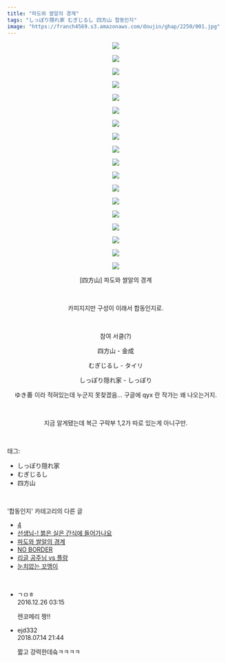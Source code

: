 ```yaml
---
title: "파도와 쌀알의 경계"
tags: "しっぽり隠れ家 むぎじるし 四方山 합동인지"
image: "https://franch4569.s3.amazonaws.com/doujin/ghap/2250/001.jpg"
---
```

<div class="article">
<p style="text-align: center; clear: none; float: none;"><img src="{{ site.imgserver2 }}/ghap/2250/001.jpg"/></p>
<p style="text-align: center; clear: none; float: none;"><img src="{{ site.imgserver2 }}/ghap/2250/002.jpg"/></p>
<p style="text-align: center; clear: none; float: none;"><img src="{{ site.imgserver2 }}/ghap/2250/003.jpg"/></p>
<p style="text-align: center; clear: none; float: none;"><img src="{{ site.imgserver2 }}/ghap/2250/004.jpg"/></p>
<p style="text-align: center; clear: none; float: none;"><img src="{{ site.imgserver2 }}/ghap/2250/005.jpg"/></p>
<p style="text-align: center; clear: none; float: none;"><img src="{{ site.imgserver2 }}/ghap/2250/006.jpg"/></p>
<p style="text-align: center; clear: none; float: none;"><img src="{{ site.imgserver2 }}/ghap/2250/007.jpg"/></p>
<p style="text-align: center; clear: none; float: none;"><img src="{{ site.imgserver2 }}/ghap/2250/008.jpg"/></p>
<p style="text-align: center; clear: none; float: none;"><img src="{{ site.imgserver2 }}/ghap/2250/009.jpg"/></p>
<p style="text-align: center; clear: none; float: none;"><img src="{{ site.imgserver2 }}/ghap/2250/010.jpg"/></p>
<p style="text-align: center; clear: none; float: none;"><img src="{{ site.imgserver2 }}/ghap/2250/011.jpg"/></p>
<p style="text-align: center; clear: none; float: none;"><img src="{{ site.imgserver2 }}/ghap/2250/012.jpg"/></p>
<p style="text-align: center; clear: none; float: none;"><img src="{{ site.imgserver2 }}/ghap/2250/013.jpg"/></p>
<p style="text-align: center; clear: none; float: none;"><img src="{{ site.imgserver2 }}/ghap/2250/014.jpg"/></p>
<p style="text-align: center; clear: none; float: none;"><img src="{{ site.imgserver2 }}/ghap/2250/015.jpg"/></p>
<p style="text-align: center; clear: none; float: none;"><img src="{{ site.imgserver2 }}/ghap/2250/016.jpg"/></p>
<p style="text-align: center; clear: none; float: none;"><img src="{{ site.imgserver2 }}/ghap/2250/017.jpg"/></p>
<p style="text-align: center; clear: none; float: none;"><img src="{{ site.imgserver2 }}/ghap/2250/018.jpg"/></p>
<p style="text-align: center; clear: none; float: none;">[四方山] 파도와 쌀알의 경계</p>
<p style="text-align: center; clear: none; float: none;"><br/></p>
<p style="text-align: center; clear: none; float: none;">카피지지만 구성이 이래서 합동인지로.</p>
<p style="text-align: center; clear: none; float: none;"><br/></p>
<p style="text-align: center; clear: none; float: none;">참여 서클(?)</p>
<p style="text-align: center; clear: none; float: none;">四方山 - 金成</p>
<p style="text-align: center; clear: none; float: none;">むぎじるし - タイリ</p>
<p style="text-align: center; clear: none; float: none;">しっぽり隠れ家 - しっぽり</p>
<p style="text-align: center; clear: none; float: none;">ゆき善 이라 적혀있는데 누군지 못찾겠음... 구글에 qyx 란 작가는 왜 나오는거지.</p>
<p style="text-align: center; clear: none; float: none;"><br/></p>
<p style="text-align: center; clear: none; float: none;">지금 알게됐는데 복근 구락부 1,2가 따로 있는게 아니구만.</p>
</div><br/>
<div class="tagTrail">
<p>태그: </p>
<ul>
<li>しっぽり隠れ家</li>
<li>むぎじるし</li>
<li>四方山</li>
</ul>
</div><br/>
<div class="another">
<p>'합동인지' 카테고리의 다른 글</p>
<ul>
<li><a href="/ghap_2290">4</a></li>
<li><a href="/ghap_2272">선생님-! 붉은 실은 간식에 들어가나요</a></li>
<li><a href="/ghap_2250">파도와 쌀알의 경계</a></li>
<li><a href="/ghap_2245">NO BORDER</a></li>
<li><a href="/ghap_2227">리글 공주님 vs 플랑</a></li>
<li><a href="/ghap_2210">눈치없는 꼬맹이</a></li>
</ul>
</div><br/>
<div class="cb_module cb_fluid">
<div class="cb_wrt cb_profile">
<div class="comment">
<ul>
<li class="cb_thumb_off" id="comment14877082">
<div class="cb_comment_area">
<div class="cb_info_area">
<div class="cb_section">
<span class="cb_nick_name">ㄱㅁㅎ</span>
</div>
<div class="cb_section">
<span class="cb_date">2016.12.26 03:15 </span>
</div>
</div>
<div class="cb_dsc_comment">
<p class="cb_dsc">
											렌코메리 짱!!
										</p>
</div>
</div></li>
<li class="cb_thumb_off" id="comment15286712">
<div class="cb_comment_area">
<div class="cb_info_area">
<div class="cb_section">
<span class="cb_nick_name">ejd332</span>
</div>
<div class="cb_section">
<span class="cb_date">2018.07.14 21:44 </span>
</div>
</div>
<div class="cb_dsc_comment">
<p class="cb_dsc">
											짧고 강력한데슼ㅋㅋㅋㅋ
										</p>
</div>
</div></li>
</ul>
</div>
</div><!-- commentList close -->
</div><br/>
